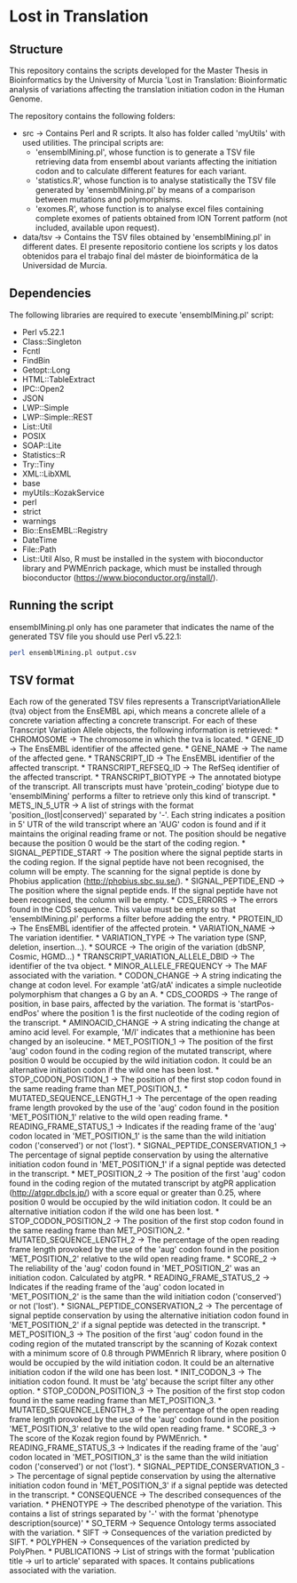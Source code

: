 # Lost in Translation
## Structure
This repository contains the scripts developed for the Master Thesis in Bioinformatics by the University of Murcia 'Lost in Translation: Bioinformatic analysis of variations affecting the translation initiation codon in the Human Genome.

The repository contains the following folders:
  * src -> Contains Perl and R scripts. It also has folder called 'myUtils' with used utilities. The principal scripts are:
    * 'ensemblMining.pl', whose function is to generate a TSV file retrieving data from ensembl about variants affecting the initiation codon and to calculate different features for each variant.
    * 'statistics.R', whose function is to analyse statistically the TSV file generated by 'ensemblMining.pl' by means of a comparison between mutations and polymorphisms.
    * 'exomes.R', whose function is to analyse excel files containing complete exomes of patients obtained from ION Torrent patform (not included, available upon request).
  * data/tsv -> Contains the TSV files obtained by 'ensemblMining.pl' in different dates.
El presente repositorio contiene los scripts y los datos obtenidos para el trabajo final del máster de bioinformática de la Universidad de Murcia.

## Dependencies
The following libraries are required to execute 'ensemblMining.pl' script:
  * Perl v5.22.1
  * Class::Singleton
  * Fcntl
  * FindBin
  * Getopt::Long
  * HTML::TableExtract
  * IPC::Open2
  * JSON
  * LWP::Simple
  * LWP::Simple::REST
  * List::Util
  * POSIX
  * SOAP::Lite
  * Statistics::R
  * Try::Tiny
  * XML::LibXML
  * base
  * myUtils::KozakService
  * perl
  * strict
  * warnings
  * Bio::EnsEMBL::Registry
  * DateTime
  * File::Path
  * List::Util
Also, R must be installed in the system with bioconductor library and PWMEnrich package, which must be installed through bioconductor (https://www.bioconductor.org/install/).

## Running the script
ensemblMining.pl only has one parameter that indicates the name of the generated TSV file you should use Perl v5.22.1:
```bash
perl ensemblMining.pl output.csv
```
## TSV format
Each row of the generated TSV files represents a TranscriptVariationAllele (tva) object from the EnsEMBL api, which means a concrete allele of a concrete variation affecting a concrete transcript. For each of these Transcript Variation Allele objects, the following information is retrieved:
	* CHROMOSOME -> The chromosome in which the tva is located.
	* GENE_ID -> The EnsEMBL identifier of the affected gene.
	* GENE_NAME -> The name of the affected gene.
	* TRANSCRIPT_ID -> The EnsEMBL identifier of the affected transcript.
	* TRANSCRIPT_REFSEQ_ID -> The RefSeq identifier of the affected transcript.
	* TRANSCRIPT_BIOTYPE -> The annotated biotype of the transcript. All transcripts must have 'protein_coding' biotype due to 'ensemblMining' performs a filter to retrieve only this kind of transcript.
	* METS_IN_5_UTR -> A list of strings with the format 'position_(lost|conserved)' separated by '-'. Each string indicates a position in 5' UTR of the wild transcript where an 'AUG' codon is found and if it maintains the original reading frame or not. The position should be negative because the position 0 would be the start of the coding region.
	* SIGNAL_PEPTIDE_START -> The position where the signal peptide starts in the coding region. If the signal peptide have not been recognised, the column will be empty. The scanning for the signal peptide is done by Phobius application (http://phobius.sbc.su.se/).
	* SIGNAL_PEPTIDE_END -> The position where the signal peptide ends. If the signal peptide have not been recognised, the column will be empty.
	* CDS_ERRORS -> The errors found in the CDS sequence. This value must be empty so that 'ensemblMining.pl' performs a filter before adding the entry.
	* PROTEIN_ID -> The EnsEMBL identifier of the affected protein.
	* VARIATION_NAME -> The variation identifier.
	* VARIATION_TYPE -> The variation type (SNP, deletion, insertion...).
	* SOURCE -> The origin of the variation (dbSNP, Cosmic, HGMD...)
	* TRANSCRIPT_VARIATION_ALLELE_DBID -> The identifier of the tva object.
	* MINOR_ALLELE_FREQUENCY -> The MAF associated with the variation.
	* CODON_CHANGE -> A string indicating the change at codon level. For example 'atG/atA' indicates a simple nucleotide polymorphism that changes a G by an A.
	* CDS_COORDS -> The range of position, in base pairs, affected by the variation. The format is 'startPos-endPos' where the position 1 is the first nucleotide of the coding region of the transcript.
	* AMINOACID_CHANGE -> A string indicating the change at amino acid level. For example, 'M/I' indicates that a methionine has been changed by an isoleucine.
	* MET_POSITION_1 -> The position of the first 'aug' codon found in the coding region of the mutated transcript, where position 0 would be occupied by the wild initiation codon. It could be an alternative initiation codon if the wild one has been lost.
	* STOP_CODON_POSITION_1 -> The position of the first stop codon found in the same reading frame than MET_POSITION_1.
	* MUTATED_SEQUENCE_LENGTH_1 -> The percentage of the open reading frame length provoked by the use of the 'aug' codon found in the position 'MET_POSITION_1' relative to the wild open reading frame.
	* READING_FRAME_STATUS_1 -> Indicates if the reading frame of the 'aug' codon located in 'MET_POSITION_1' is the same than the wild initiation codon ('conserved') or not ('lost').
	* SIGNAL_PEPTIDE_CONSERVATION_1 -> The percentage of signal peptide conservation by using the alternative initiation codon found in 'MET_POSITION_1' if a signal peptide was detected in the transcript.
	* MET_POSITION_2 -> The position of the first 'aug' codon found in the coding region of the mutated transcript by atgPR application (http://atgpr.dbcls.jp/) with a score equal or greater than 0.25, where position 0 would be occupied by the wild initiation codon. It could be an alternative initiation codon if the wild one has been lost.
	* STOP_CODON_POSITION_2 -> The position of the first stop codon found in the same reading frame than MET_POSITION_2.
	* MUTATED_SEQUENCE_LENGTH_2 -> The percentage of the open reading frame length provoked by the use of the 'aug' codon found in the position 'MET_POSITION_2' relative to the wild open reading frame.
	* SCORE_2 -> The reliability of the 'aug' codon found in 'MET_POSITION_2' was an initiation codon. Calculated by atgPR.
	* READING_FRAME_STATUS_2 -> Indicates if the reading frame of the 'aug' codon located in 'MET_POSITION_2' is the same than the wild initiation codon ('conserved') or not ('lost').
	* SIGNAL_PEPTIDE_CONSERVATION_2 -> The percentage of signal peptide conservation by using the alternative initiation codon found in 'MET_POSITION_2' if a signal peptide was detected in the transcript.
	* MET_POSITION_3 -> The position of the first 'aug' codon found in the coding region of the mutated transcript by the scanning of Kozak context with a minimum score of 0.8 through PWMEnrich R library, where position 0 would be occupied by the wild initiation codon. It could be an alternative initiation codon if the wild one has been lost.
	* INIT_CODON_3 -> The initiation codon found. It must be 'atg' because the script filter any other option.
	* STOP_CODON_POSITION_3 -> The position of the first stop codon found in the same reading frame than MET_POSITION_3.
	* MUTATED_SEQUENCE_LENGTH_3 -> The percentage of the open reading frame length provoked by the use of the 'aug' codon found in the position 'MET_POSITION_3' relative to the wild open reading frame.
	* SCORE_3 -> The score of the Kozak region found by PWMEnrich.
	* READING_FRAME_STATUS_3 -> Indicates if the reading frame of the 'aug' codon located in 'MET_POSITION_3' is the same than the wild initiation codon ('conserved') or not ('lost').
	* SIGNAL_PEPTIDE_CONSERVATION_3 -> The percentage of signal peptide conservation by using the alternative initiation codon found in 'MET_POSITION_3' if a signal peptide was detected in the transcript.
	* CONSEQUENCE -> The described consequences of the variation.
	* PHENOTYPE -> The described phenotype of the variation. This contains a list of strings separated by '-' with the format 'phenotype description(source)'
	* SO_TERM -> Sequence Ontology terms associated with the variation.
	* SIFT -> Consequences of the variation predicted by SIFT.
	* POLYPHEN -> Consequences of the variation predicted by PolyPhen.
	* PUBLICATIONS -> List of strings with the format 'publication title -> url to article' separated with spaces. It contains publications associated with the variation.
